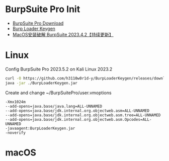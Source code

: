 # BurpSuite Pro Init

- [BurpSuite Pro Download]()
- [Burp Loader Keygen](https://github.com/h3110w0r1d-y/BurpLoaderKeygen)
- [MacOS安装破解 BurpSuite 2023.4.2【持续更新】](https://www.lzskyline.com/index.php/archives/121/)

# Linux

Config BurpSuite Pro 2023.5.2 on Kali Linux 2023.2

```bash
curl -O https://github.com/h3110w0r1d-y/BurpLoaderKeygen/releases/download/1.14/BurpLoaderKeygen.jar
java -jar ./BurpLoaderKeygen.jar
```

Create and change ~/BurpSuitePro/user.vmoptions
```
-Xmx1024m
--add-opens=java.base/java.lang=ALL-UNNAMED
--add-opens=java.base/jdk.internal.org.objectweb.asm=ALL-UNNAMED
--add-opens=java.base/jdk.internal.org.objectweb.asm.tree=ALL-UNNAMED
--add-opens=java.base/jdk.internal.org.objectweb.asm.Opcodes=ALL-UNNAMED
-javaagent:BurpLoaderKeygen.jar
-noverify
```

# macOS